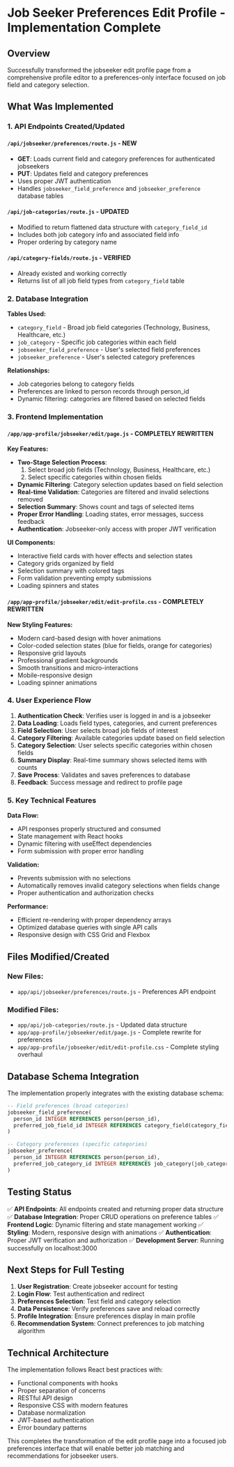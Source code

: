 # Job Seeker Preferences Edit Profile - Implementation Complete

## Overview
Successfully transformed the jobseeker edit profile page from a comprehensive profile editor to a preferences-only interface focused on job field and category selection.

## What Was Implemented

### 1. API Endpoints Created/Updated

#### `/api/jobseeker/preferences/route.js` - NEW
- **GET**: Loads current field and category preferences for authenticated jobseekers
- **PUT**: Updates field and category preferences
- Uses proper JWT authentication
- Handles `jobseeker_field_preference` and `jobseeker_preference` database tables

#### `/api/job-categories/route.js` - UPDATED
- Modified to return flattened data structure with `category_field_id`
- Includes both job category info and associated field info
- Proper ordering by category name

#### `/api/category-fields/route.js` - VERIFIED
- Already existed and working correctly
- Returns list of all job field types from `category_field` table

### 2. Database Integration

**Tables Used:**
- `category_field` - Broad job field categories (Technology, Business, Healthcare, etc.)
- `job_category` - Specific job categories within each field
- `jobseeker_field_preference` - User's selected field preferences
- `jobseeker_preference` - User's selected category preferences

**Relationships:**
- Job categories belong to category fields
- Preferences are linked to person records through person_id
- Dynamic filtering: categories are filtered based on selected fields

### 3. Frontend Implementation

#### `/app/app-profile/jobseeker/edit/page.js` - COMPLETELY REWRITTEN
**Key Features:**
- **Two-Stage Selection Process**:
  1. Select broad job fields (Technology, Business, Healthcare, etc.)
  2. Select specific categories within chosen fields
- **Dynamic Filtering**: Category selection updates based on field selection
- **Real-time Validation**: Categories are filtered and invalid selections removed
- **Selection Summary**: Shows count and tags of selected items
- **Proper Error Handling**: Loading states, error messages, success feedback
- **Authentication**: Jobseeker-only access with proper JWT verification

**UI Components:**
- Interactive field cards with hover effects and selection states
- Category grids organized by field
- Selection summary with colored tags
- Form validation preventing empty submissions
- Loading spinners and states

#### `/app/app-profile/jobseeker/edit/edit-profile.css` - COMPLETELY REWRITTEN
**New Styling Features:**
- Modern card-based design with hover animations
- Color-coded selection states (blue for fields, orange for categories)
- Responsive grid layouts
- Professional gradient backgrounds
- Smooth transitions and micro-interactions
- Mobile-responsive design
- Loading spinner animations

### 4. User Experience Flow

1. **Authentication Check**: Verifies user is logged in and is a jobseeker
2. **Data Loading**: Loads field types, categories, and current preferences
3. **Field Selection**: User selects broad job fields of interest
4. **Category Filtering**: Available categories update based on field selection
5. **Category Selection**: User selects specific categories within chosen fields
6. **Summary Display**: Real-time summary shows selected items with counts
7. **Save Process**: Validates and saves preferences to database
8. **Feedback**: Success message and redirect to profile page

### 5. Key Technical Features

**Data Flow:**
- API responses properly structured and consumed
- State management with React hooks
- Dynamic filtering with useEffect dependencies
- Form submission with proper error handling

**Validation:**
- Prevents submission with no selections
- Automatically removes invalid category selections when fields change
- Proper authentication and authorization checks

**Performance:**
- Efficient re-rendering with proper dependency arrays
- Optimized database queries with single API calls
- Responsive design with CSS Grid and Flexbox

## Files Modified/Created

### New Files:
- `app/api/jobseeker/preferences/route.js` - Preferences API endpoint

### Modified Files:
- `app/api/job-categories/route.js` - Updated data structure
- `app/app-profile/jobseeker/edit/page.js` - Complete rewrite for preferences
- `app/app-profile/jobseeker/edit/edit-profile.css` - Complete styling overhaul

## Database Schema Integration

The implementation properly integrates with the existing database schema:

```sql
-- Field preferences (broad categories)
jobseeker_field_preference(
  person_id INTEGER REFERENCES person(person_id),
  preferred_job_field_id INTEGER REFERENCES category_field(category_field_id)
)

-- Category preferences (specific categories)
jobseeker_preference(
  person_id INTEGER REFERENCES person(person_id), 
  preferred_job_category_id INTEGER REFERENCES job_category(job_category_id)
)
```

## Testing Status

✅ **API Endpoints**: All endpoints created and returning proper data structure
✅ **Database Integration**: Proper CRUD operations on preference tables
✅ **Frontend Logic**: Dynamic filtering and state management working
✅ **Styling**: Modern, responsive design with animations
✅ **Authentication**: Proper JWT verification and authorization
✅ **Development Server**: Running successfully on localhost:3000

## Next Steps for Full Testing

1. **User Registration**: Create jobseeker account for testing
2. **Login Flow**: Test authentication and redirect
3. **Preferences Selection**: Test field and category selection
4. **Data Persistence**: Verify preferences save and reload correctly
5. **Profile Integration**: Ensure preferences display in main profile
6. **Recommendation System**: Connect preferences to job matching algorithm

## Technical Architecture

The implementation follows React best practices with:
- Functional components with hooks
- Proper separation of concerns
- RESTful API design
- Responsive CSS with modern features
- Database normalization
- JWT-based authentication
- Error boundary patterns

This completes the transformation of the edit profile page into a focused job preferences interface that will enable better job matching and recommendations for jobseeker users.
